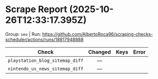 # Scrape Report (2025-10-26T12:33:17.395Z)

Group: `seo`  |  Run: https://github.com/AlbertoRoca96/scraping-checks-scheduler/actions/runs/18817948888

| Check | Changed | Keys | Error |
|---|:---:|:--|:--|
| `playstation_blog_sitemap_diff` | — |  |  |
| `nintendo_us_news_sitemap_diff` | — |  |  |
